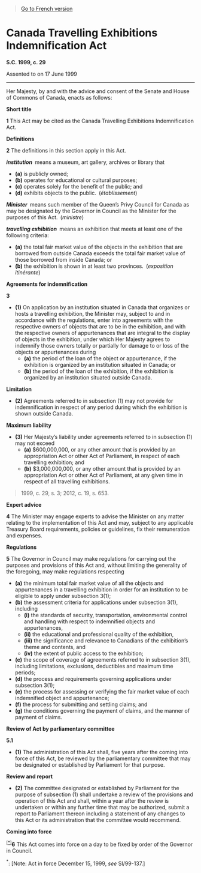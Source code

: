 > [Go to French version](/fr/Lois/Lois%20du%20Canada/1999/ch.%2029.md)

# Canada Travelling Exhibitions Indemnification Act

**S.C. 1999, c. 29**


Assented to on 17 June 1999

----------



Her Majesty, by and with the advice and consent of the Senate and House of Commons of Canada, enacts as follows:






**Short title**

**1** This Act may be cited as the Canada Travelling Exhibitions Indemnification Act.




**Definitions**

**2** The definitions in this section apply in this Act.

***institution*** means a museum, art gallery, archives or library that
- **(a)** is publicly owned;
- **(b)** operates for educational or cultural purposes;
- **(c)** operates solely for the benefit of the public; and
- **(d)** exhibits objects to the public. (*établissement*)

***Minister*** means such member of the Queen’s Privy Council for Canada as may be designated by the Governor in Council as the Minister for the purposes of this Act. (*ministre*)

***travelling exhibition*** means an exhibition that meets at least one of the following criteria:
- **(a)** the total fair market value of the objects in the exhibition that are borrowed from outside Canada exceeds the total fair market value of those borrowed from inside Canada; or
- **(b)** the exhibition is shown in at least two provinces. (*exposition itinérante*)




**Agreements for indemnification**

**3** 

- **(1)** On application by an institution situated in Canada that organizes or hosts a travelling exhibition, the Minister may, subject to and in accordance with the regulations, enter into agreements with the respective owners of objects that are to be in the exhibition, and with the respective owners of appurtenances that are integral to the display of objects in the exhibition, under which Her Majesty agrees to indemnify those owners totally or partially for damage to or loss of the objects or appurtenances during
	- **(a)** the period of the loan of the object or appurtenance, if the exhibition is organized by an institution situated in Canada; or
	- **(b)** the period of the loan of the exhibition, if the exhibition is organized by an institution situated outside Canada.

**Limitation**

- **(2)** Agreements referred to in subsection (1) may not provide for indemnification in respect of any period during which the exhibition is shown outside Canada.

**Maximum liability**

- **(3)** Her Majesty’s liability under agreements referred to in subsection (1) may not exceed
	- **(a)** $600,000,000, or any other amount that is provided by an appropriation Act or other Act of Parliament, in respect of each travelling exhibition; and
	- **(b)** $3,000,000,000, or any other amount that is provided by an appropriation Act or other Act of Parliament, at any given time in respect of all travelling exhibitions.
> 1999, c. 29, s. 3; 2012, c. 19, s. 653.





**Expert advice**

**4** The Minister may engage experts to advise the Minister on any matter relating to the implementation of this Act and may, subject to any applicable Treasury Board requirements, policies or guidelines, fix their remuneration and expenses.




**Regulations**

**5** The Governor in Council may make regulations for carrying out the purposes and provisions of this Act and, without limiting the generality of the foregoing, may make regulations respecting
- **(a)** the minimum total fair market value of all the objects and appurtenances in a travelling exhibition in order for an institution to be eligible to apply under subsection 3(1);
- **(b)** the assessment criteria for applications under subsection 3(1), including
	- **(i)** the standards of security, transportation, environmental control and handling with respect to indemnified objects and appurtenances,
	- **(ii)** the educational and professional quality of the exhibition,
	- **(iii)** the significance and relevance to Canadians of the exhibition’s theme and contents, and
	- **(iv)** the extent of public access to the exhibition;
- **(c)** the scope of coverage of agreements referred to in subsection 3(1), including limitations, exclusions, deductibles and maximum time periods;
- **(d)** the process and requirements governing applications under subsection 3(1);
- **(e)** the process for assessing or verifying the fair market value of each indemnified object and appurtenance;
- **(f)** the process for submitting and settling claims; and
- **(g)** the conditions governing the payment of claims, and the manner of payment of claims.




**Review of Act by parliamentary committee**

**5.1** 

- **(1)** The administration of this Act shall, five years after the coming into force of this Act, be reviewed by the parliamentary committee that may be designated or established by Parliament for that purpose.

**Review and report**

- **(2)** The committee designated or established by Parliament for the purpose of subsection (1) shall undertake a review of the provisions and operation of this Act and shall, within a year after the review is undertaken or within any further time that may be authorized, submit a report to Parliament thereon including a statement of any changes to this Act or its administration that the committee would recommend.




**Coming into force**

<sup><a href='#C-10.5_en_1'>[*]</a></sup>**6** This Act comes into force on a day to be fixed by order of the Governor in Council.

<a name='C-10.5_en_1'><sup>*</sup></a>: [Note: Act in force December 15, 1999, *see* SI/99-137.]<br />


